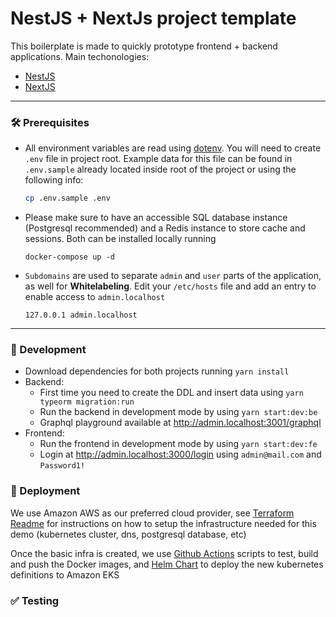 # NestJS + NextJs project template

This boilerplate is made to quickly prototype frontend + backend applications.
Main techonologies:
* [NestJS](https://nestjs.com/)
* [NextJS](https://nextjs.org)

---

### 🛠️ Prerequisites

- All environment variables are read using [dotenv](https://www.npmjs.com/package/dotenv). You will need to create `.env` file in project root. Example data for this file can be found in `.env.sample` already located inside root of the project or using the following info:

    ```sh
    cp .env.sample .env
    ```
- Please make sure to have an accessible SQL database instance (Postgresql recommended) and a Redis instance to store cache and sessions. 
  Both can be installed locally running 
  ```
  docker-compose up -d
  ```
- `Subdomains` are used to separate `admin` and `user` parts of the application, as well for **Whitelabeling**.
Edit your `/etc/hosts` file and add an entry to enable access to `admin.localhost` 
  ```
  127.0.0.1 admin.localhost
  ```
---

### 🚀 Development 

- Download dependencies for both projects running `yarn install`
- Backend:
     - First time you need to create the DDL and insert data using `yarn typeorm migration:run`
     - Run the backend in development mode by using `yarn start:dev:be`
    - Graphql playground available at http://admin.localhost:3001/graphql
- Frontend:
    - Run the frontend in development mode by using `yarn start:dev:fe`
    - Login at http://admin.localhost:3000/login using `admin@mail.com` and `Password1!`
  
### 🚀 Deployment

We use Amazon AWS as our preferred cloud provider, see [Terraform Readme](https://github.com/arus-io/terraform-project-demo) for instructions on how to setup the infrastructure
needed for this demo (kubernetes cluster, dns, postgresql database, etc)

Once the basic infra is created, we use [Github Actions](.github/workflows) scripts to test, build and push the Docker images, and 
[Helm Chart](charts/demo/README.md) to deploy the new kubernetes definitions to Amazon EKS

### ✅ Testing
